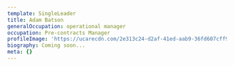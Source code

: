 ```yaml
---
template: SingleLeader
title: Adam Batson
generalOccupation: operational manager
occupation: Pre-contracts Manager
profileImage: 'https://ucarecdn.com/2e313c24-d2af-41ed-aab9-36fd607cff9c/'
biography: Coming soon...
meta: {}
---
```



